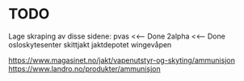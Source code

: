 # TODO
Lage skraping av disse sidene:
pvas <<-- Done
2alpha <<-- Done
osloskytesenter
skittjakt
jaktdepotet
wingevåpen


https://www.magasinet.no/jakt/vapenutstyr-og-skyting/ammunisjon
https://www.landro.no/produkter/ammunisjon